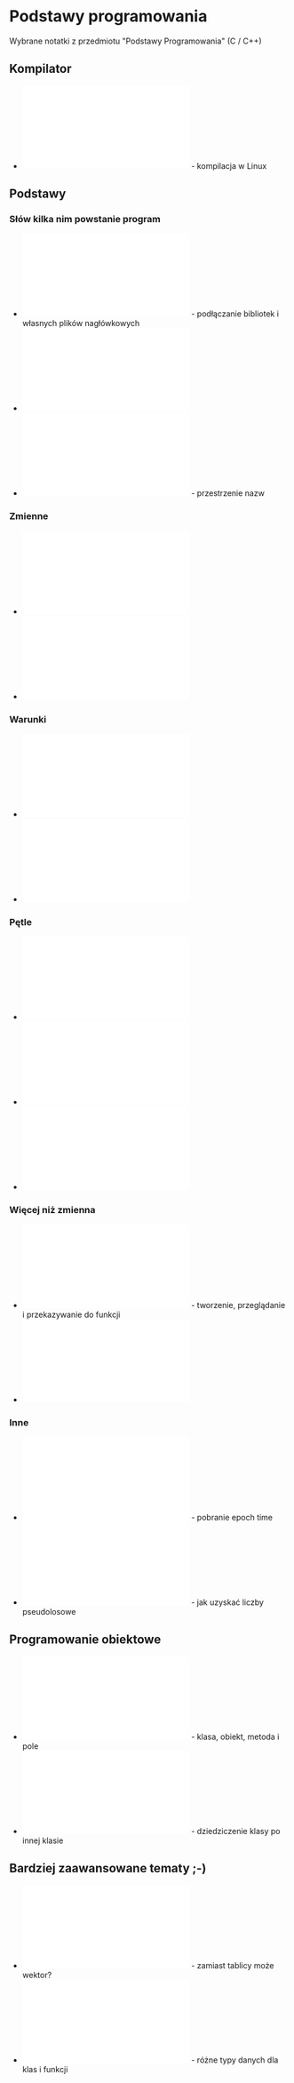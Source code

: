 # Podstawy programowania

Wybrane notatki z przedmiotu "Podstawy Programowania" (C / C++)

## Kompilator

* ![Kompilacja w g++](g++.md) - kompilacja w Linux

## Podstawy

### Słów kilka nim powstanie program 
* ![Dyrektywa include](include.md) - podłączanie bibliotek i własnych plików nagłówkowych
* ![Dyrektywa define](define.md)
* ![Czym jest namespace std](std.md) - przestrzenie nazw

### Zmienne 
* ![Zmienna i typy zmiennych](zmienna.md)
* ![Wskaźniki](wskazniki.md) 

### Warunki 
* ![Instrukcja warunkowa if](if.md)
* ![Algebra Boolea w kontekście instrukcji warunkowych](algebra_boolea.md) 

### Pętle
* ![Pętla for](for.md)
* ![Pętla while](while.md) 
* ![Pętla do while](dowhile.md)

### Więcej niż zmienna  
* ![Tablice i macierze](tablice.md) - tworzenie, przeglądanie i przekazywanie do funkcji
* ![Struktura](struktura.md) 

### Inne
* ![Pobieranie czasu Unix](unix_time.md) - pobranie epoch time
* ![Liczby pseudolosowe](liczby_pseudolosowe.md) - jak uzyskać liczby pseudolosowe


## Programowanie obiektowe

* ![Obiekt](obiekt.md) - klasa, obiekt, metoda i pole
* ![Dziedziczenie](obiekt_dziedziczenie.md) - dziedziczenie klasy po innej klasie

## Bardziej zaawansowane tematy ;-)

* ![Wektor](wektor.md) - zamiast tablicy może wektor?
* ![Template](template.md) - różne typy danych dla klas i funkcji


